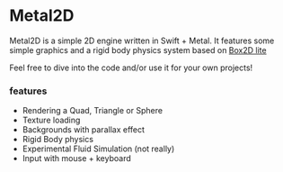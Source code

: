 # Metal2D

Metal2D is a simple 2D engine written in Swift + Metal. It features some simple graphics and a rigid body physics system based on [Box2D lite](https://github.com/erincatto/box2d-lite)

Feel free to dive into the code and/or use it for your own projects!

### features

- Rendering a Quad, Triangle or Sphere
- Texture loading
- Backgrounds with parallax effect
- Rigid Body physics
- Experimental Fluid Simulation (not really)
- Input with mouse + keyboard
